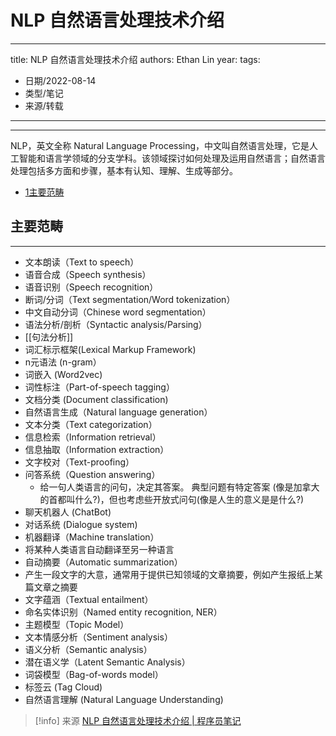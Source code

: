 
# NLP 自然语言处理技术介绍


---
title: NLP 自然语言处理技术介绍
authors: Ethan Lin
year:
tags:
  - 日期/2022-08-14 
  - 类型/笔记 
  - 来源/转载 
---



---

NLP，英文全称 Natural Language Processing，中文叫自然语言处理，它是人工智能和语言学领域的分支学科。该领域探讨如何处理及运用自然语言；自然语言处理包括多方面和步骤，基本有认知、理解、生成等部分。

-   [1主要范畴](https://www.knowledgedict.com/tutorial/nlp-intro.html#%E4%B8%BB%E8%A6%81%E8%8C%83%E7%95%B4)

## 主要范畴

---

-   文本朗读（Text to speech）
-   语音合成（Speech synthesis）
-   语音识别（Speech recognition）
-   断词/分词（Text segmentation/Word tokenization）
-   中文自动分词（Chinese word segmentation）
-   语法分析/剖析（Syntactic analysis/Parsing）
-   [[句法分析]]
-   词汇标示框架(Lexical Markup Framework)
-   n元语法 (n-gram）
-   词嵌入 (Word2vec)
-   词性标注（Part-of-speech tagging）
-   文档分类 (Document classification)
-   自然语言生成（Natural language generation）
-   文本分类（Text categorization）
-   信息检索（Information retrieval）
-   信息抽取（Information extraction）
-   文字校对（Text-proofing）
-   问答系统（Question answering）
	-   给一句人类语言的问句，决定其答案。 典型问题有特定答案 (像是加拿大的首都叫什么?)，但也考虑些开放式问句(像是人生的意义是是什么?)
-   聊天机器人 (ChatBot)
-   对话系统 (Dialogue system)
-   机器翻译（Machine translation）
-   将某种人类语言自动翻译至另一种语言
-   自动摘要（Automatic summarization）
-   产生一段文字的大意，通常用于提供已知领域的文章摘要，例如产生报纸上某篇文章之摘要
-   文字蕴涵（Textual entailment）
-   命名实体识别（Named entity recognition, NER）
-   主题模型（Topic Model）
-   文本情感分析（Sentiment analysis）
-   语义分析（Semantic analysis）
-   潜在语义学（Latent Semantic Analysis）
-   词袋模型（Bag-of-words model）
-   标签云 (Tag Cloud)
-   自然语言理解 (Natural Language Understanding)


> [!info] 来源
> [NLP 自然语言处理技术介绍 | 程序员笔记](https://www.knowledgedict.com/tutorial/nlp-intro.html)
